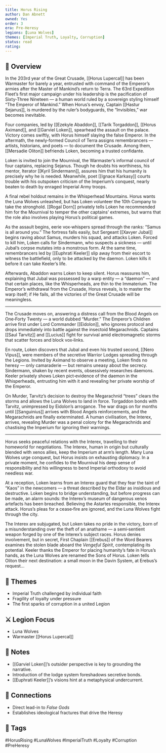 ```yaml
---
title: Horus Rising
author: Dan Abnett
owned: Yes
order: 3
era: Pre-Heresy
legions: [Luna Wolves]
themes: [Imperial Truth, Loyalty, Corruption]
status: read
rating:
---
```


## 🧭 Overview

In the 203rd year of the Great Crusade, [[Horus Lupercal]] has been Warmaster for barely a year, entrusted with command of the Emperor’s armies after the Master of Mankind’s return to Terra. The 63rd Expedition Fleet’s first major campaign under his leadership is the pacification of Sixty‑Three Nineteen — a human world ruled by a sovereign styling himself “The Emperor of Mankind.” When Horus’s envoy, Captain [[Hastur Sejanus]], is murdered by the ruler’s bodyguards, the “Invisibles,” war becomes inevitable.

Four companies, led by [[Ezekyle Abaddon]], [[Tarik Torgaddon]], [[Horus Aximand]], and [[Garviel Loken]], spearhead the assault on the palace. Victory comes swiftly, with Horus himself slaying the false Emperor. In the aftermath, the newly‑formed Council of Terra assigns remembrancers — artists, historians, and poets — to document the Crusade. Among them, [[Mersadie Oliton]] befriends Loken, becoming a trusted confidante.

Loken is invited to join the Mournival, the Warmaster’s informal council of four captains, replacing Sejanus. Though he doubts his worthiness, his mentor, Iterator [[Kyril Sindermann]], assures him that his humanity is precisely why he is needed. Meanwhile, poet [[Ignace Karkasy]] courts trouble with his outspoken criticism of the Imperium’s conquest, nearly beaten to death by enraged Imperial Army troops.

A final rebel holdout remains in the Whisperhead Mountains. Horus wants the Luna Wolves unleashed, but has Loken volunteer the 10th Company to take the stronghold. [[Rogal Dorn]] privately tells Loken he recommended him for the Mournival to temper the other captains’ extremes, but warns that the role also involves playing Horus’s political games.

As the assault begins, eerie vox‑whispers spread through the ranks: “Samus is all around you.” The fortress falls easily, but Sergeant [[Xavyer Jubal]] begins raving about Samus, murders his squad, and attacks Loken. Forced to kill him, Loken calls for Sindermann, who suspects a sickness — until Jubal’s corpse mutates into a monstrous form. At the same time, remembrancers led by [[Euphrati Keeler]] slip away from their escort to witness the battlefield, only to be attacked by the daemon. Loken kills it before it can take Keeler’s life.

Afterwards, Abaddon warns Loken to keep silent. Horus reassures him, explaining that Jubal was possessed by a warp entity — a “daemon” — and that certain places, like the Whisperheads, are thin to the Immaterium. The Emperor’s withdrawal from the Crusade, Horus reveals, is to master the warp itself; if He fails, all the victories of the Great Crusade will be meaningless.

---

The Crusade moves on, answering a distress call from the Blood Angels on One‑Forty Twenty — a world dubbed “Murder.” The Emperor’s Children arrive first under Lord Commander [[Eidolon]], who ignores protocol and drops immediately into battle against the insectoid Megarachnids. Captains [[Saul Tarvitz]] and [[Lucius]] fight for survival amid electromagnetic storms that scatter forces and block vox‑links.

En route, Loken discovers that Jubal and even his trusted second, [[Nero Vipus]], were members of the secretive Warrior Lodges spreading through the Legions. Invited by Aximand to observe a meeting, Loken finds no heresy — only camaraderie — but remains uneasy about the secrecy. Sindermann, shaken by recent events, obsessively researches daemons. Keeler privately shows Loken pict‑evidence of the daemon in the Whisperheads, entrusting him with it and revealing her private worship of the Emperor.

On Murder, Tarvitz’s decision to destroy the Megarachnid “trees” clears the storms and allows the Luna Wolves to land in force. Torgaddon bonds with Tarvitz, unimpressed by Eidolon’s arrogance. The war drags on for months until [[Sanguinius]] arrives with Blood Angels reinforcements, and the Megarachnids are finally exterminated. A human civilisation, the Interex, arrives, revealing Murder was a penal colony for the Megarachnids and chastising the Imperium for ignoring their warnings.

---

Horus seeks peaceful relations with the Interex, travelling to their homeworld for negotiations. The Interex, human in origin but culturally blended with xenos allies, keep the Imperium at arm’s length. Many Luna Wolves urge conquest, but Horus insists on exhausting diplomacy. In a private moment, he confides to the Mournival his deep sense of responsibility and his willingness to bend Imperial orthodoxy to avoid needless war.

At a reception, Loken learns from an Interex guard that they fear the taint of “Kaos” in the newcomers — a threat described by the Eldar as insidious and destructive. Loken begins to bridge understanding, but before progress can be made, an alarm sounds: the Interex’s museum of dangerous xenos artefacts has been breached. Believing the Astartes responsible, the Interex attack. Horus’s pleas for a cease‑fire are ignored, and the Luna Wolves fight through the city.

The Interex are subjugated, but Loken takes no pride in the victory, born of a misunderstanding over the theft of an anathame — a semi‑sentient weapon forged by one of the Interex’s subject races. Horus denies involvement, but in secret, First Chaplain [[Erebus]] of the Word Bearers examines the stolen blade aboard the *Vengeful Spirit*, contemplating its potential. Keeler thanks the Emperor for placing humanity’s fate in Horus’s hands, as the Luna Wolves are renamed the Sons of Horus. Loken tells Oliton their next destination: a small moon in the Davin System, at Erebus’s request…

## 🧠 Themes
- Imperial Truth challenged by individual faith  
- Fragility of loyalty under pressure  
- The first sparks of corruption in a united Legion

## ⚔️ Legion Focus
- Luna Wolves  
- Warmaster [[Horus Lupercal]]

## 📝 Notes
- [[Garviel Loken]]’s outsider perspective is key to grounding the narrative.  
- Introduction of the lodge system foreshadows secretive bonds.  
- [[Euphrati Keeler]]’s visions hint at a metaphysical undercurrent.  

## 🔗 Connections
- Direct lead-in to *False Gods*  
- Establishes ideological fractures that drive the Heresy  

## 🧩 Tags
#HorusRising #LunaWolves #ImperialTruth #Loyalty #Corruption #PreHeresy  